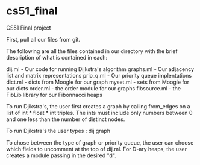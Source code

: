 cs51_final
==========

CS51 Final project

First, pull all our files from git. 

The following are all the files contained in our directory with the brief description of what is contained in each:

dij.ml - Our code for running Dijkstra's algorithm
graphs.ml - Our adjacency list and matrix representations
prio_q.ml - Our priority queue implentations 
dict.ml	- dicts from Moogle for our graph
myset.ml - sets from Moogle for our dicts
order.ml - the order module for our graphs 
fibsource.ml - the FibLib library for our Fibonnacci heaps


To run Djikstra's, the user first creates a graph by calling from_edges on a list of int * float * int triples. The ints must include only numbers between 0 and one less than the number of distinct nodes. 

To run Djikstra's the user types :
   dij <index of starting node> graph

To chose between the type of graph or priority queue, the user can choose which fields to uncomment at the top of dij.ml. For D-ary heaps, the user creates a module passing in the desired "d". 